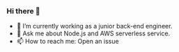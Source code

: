 ### Hi there 👋
- 🔭 I’m currently working as a junior back-end engineer.
- 💬 Ask me about Node.js and AWS serverless service.
- 📫 How to reach me: Open an issue

<!--
**Eulisha/Eulisha** is a ✨ _special_ ✨ repository because its `README.md` (this file) appears on your GitHub profile.

Here are some ideas to get you started:

- 🔭 I’m currently working on ...
- 🌱 I’m currently learning ...
- 👯 I’m looking to collaborate on ...
- 🤔 I’m looking for help with ...
- 😄 Pronouns: ...
- ⚡ Fun fact: ...
-->
